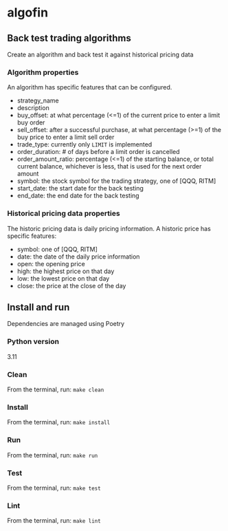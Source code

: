 # algofin
## Back test trading algorithms

Create an algorithm and back test it against historical pricing data

### Algorithm properties
An algorithm has specific features that can be configured.
- strategy_name
- description
- buy_offset: at what percentage (<=1) of the current price to enter a limit buy order
- sell_offset: after a successful purchase, at what percentage (>=1) of the buy price to enter a limit sell order
- trade_type: currently only `LIMIT` is implemented
- order_duration: # of days before a limit order is cancelled
- order_amount_ratio: percentage (<=1) of the starting balance, or total current balance, whichever is less, that is used for the next order amount
- symbol: the stock symbol for the trading strategy, one of [QQQ, RITM]
- start_date: the start date for the back testing
- end_date: the end date for the back testing

### Historical pricing data properties
The historic pricing data is daily pricing information.  A historic price has specific features:
- symbol: one of [QQQ, RITM]
- date: the date of the daily price information
- open: the opening price
- high: the highest price on that day
- low: the lowest price on that day
- close: the price at the close of the day

## Install and run
Dependencies are managed using Poetry

### Python version
3.11

### Clean
From the terminal, run: `make clean`

### Install
From the terminal, run: `make install`

### Run
From the terminal, run: `make run`

### Test
From the terminal, run: `make test`

### Lint
From the terminal, run: `make lint`

